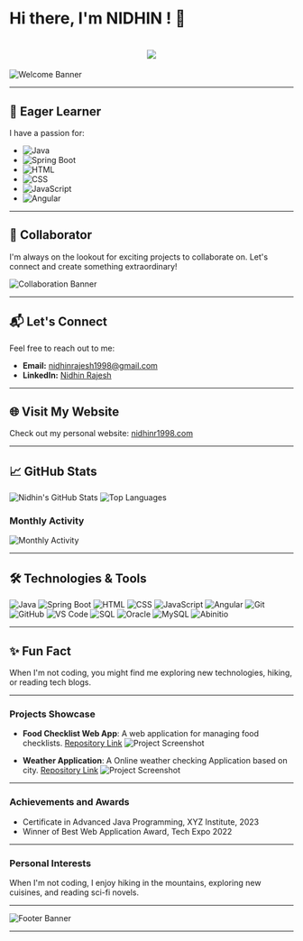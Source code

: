 # Hi there, I'm NIDHIN ! 👋

<!-- Add this at the top of your README.md file -->
<h1 align="center">
  <img src="https://readme-typing-svg.herokuapp.com?color=%2336BCF7&lines=Hi+there%2C+I'm+NIDHIN+!+👋">
</h1>

![Welcome Banner](https://via.placeholder.com/800x200/3498db/ffffff?text=Welcome+to+My+GitHub+Profile!)

---

## 🌱 Eager Learner
I have a passion for:
- ![Java](https://img.shields.io/badge/-Java-orange?style=for-the-badge&logo=java)
- ![Spring Boot](https://img.shields.io/badge/-Spring%20Boot-brightgreen?style=for-the-badge&logo=spring-boot)
- ![HTML](https://img.shields.io/badge/-HTML-blue?style=for-the-badge&logo=html5)
- ![CSS](https://img.shields.io/badge/-CSS-blue?style=for-the-badge&logo=css3)
- ![JavaScript](https://img.shields.io/badge/-JavaScript-yellow?style=for-the-badge&logo=javascript)
- ![Angular](https://img.shields.io/badge/-Angular-red?style=for-the-badge&logo=angular)

---

## 🚀 Collaborator
I'm always on the lookout for exciting projects to collaborate on. Let's connect and create something extraordinary!

![Collaboration Banner](https://via.placeholder.com/800x200/9b59b6/ffffff?text=Let%27s+Collaborate%21)

---

## 📬 Let's Connect
Feel free to reach out to me:
- **Email:** [nidhinrajesh1998@gmail.com](mailto:nidhinrajesh1998@gmail.com)
- **LinkedIn:** [Nidhin Rajesh](https://www.linkedin.com/in/nidhin-r-7a2469222)

---

## 🌐 Visit My Website
Check out my personal website: [nidhinr1998.com](https://nidhinr1998.github.io/nidhinportfolio/)

---

## 📈 GitHub Stats
![Nidhin's GitHub Stats](https://github-readme-stats.vercel.app/api?username=nidhinR1998&show_icons=true&theme=radical)
![Top Languages](https://github-readme-stats.vercel.app/api/top-langs/?username=nidhinR1998&layout=compact&theme=radical)

### Monthly Activity
![Monthly Activity](https://img.shields.io/github/commit-activity/m/nidhinR1998/nidhinR1998?color=4c8bf5&style=for-the-badge)

---

## 🛠️ Technologies & Tools
![Java](https://img.shields.io/badge/-Java-orange?style=for-the-badge&logo=java)
![Spring Boot](https://img.shields.io/badge/-Spring%20Boot-brightgreen?style=for-the-badge&logo=spring-boot)
![HTML](https://img.shields.io/badge/-HTML-blue?style=for-the-badge&logo=html5)
![CSS](https://img.shields.io/badge/-CSS-blue?style=for-the-badge&logo=css3)
![JavaScript](https://img.shields.io/badge/-JavaScript-yellow?style=for-the-badge&logo=javascript)
![Angular](https://img.shields.io/badge/-Angular-red?style=for-the-badge&logo=angular)
![Git](https://img.shields.io/badge/-Git-orange?style=for-the-badge&logo=git)
![GitHub](https://img.shields.io/badge/-GitHub-black?style=for-the-badge&logo=github)
![VS Code](https://img.shields.io/badge/-VS%20Code-blue?style=for-the-badge&logo=visual-studio-code)
![SQL](https://img.shields.io/badge/-SQL-blue?style=for-the-badge&logo=sql)
![Oracle](https://img.shields.io/badge/-Oracle-red?style=for-the-badge&logo=oracle)
![MySQL](https://img.shields.io/badge/-MySQL-blue?style=for-the-badge&logo=mysql)
![Abinitio](https://img.shields.io/badge/-Abinitio-lightgrey?style=for-the-badge&logo=abinitio)

---

## ✨ Fun Fact
When I'm not coding, you might find me exploring new technologies, hiking, or reading tech blogs.

---

### Projects Showcase

- **Food Checklist Web App**: A web application for managing food checklists. [Repository Link](https://github.com/nidhinR1998/Food-Check-List-WebApp)
  ![Project Screenshot](https://via.placeholder.com/800x400.png?text=Food+Checklist+Web+App)

- **Weather Application**: A Online weather checking Application based on city. [Repository Link](https://github.com/nidhinR1998/SpringBoot_Web_Application)
  ![Project Screenshot](https://via.placeholder.com/800x400.png?text=Weather+Application)

---

### Achievements and Awards

- Certificate in Advanced Java Programming, XYZ Institute, 2023
- Winner of Best Web Application Award, Tech Expo 2022

---

### Personal Interests

When I'm not coding, I enjoy hiking in the mountains, exploring new cuisines, and reading sci-fi novels.

---

![Footer Banner](https://via.placeholder.com/800x200/2ecc71/ffffff?text=Let%27s+build+something+amazing+together%21)

---